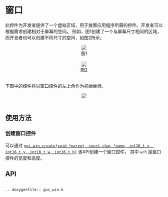 # 窗口

此控件为开发者提供了一个虚拟区域，用于放置应用程序所需的控件。开发者可以根据需求创建相对于屏幕的空间。
例如，图1创建了一个与屏幕尺寸相同的区域，而开发者也可以创建不同尺寸的空间，如图2所示。

<center><img src="https://foruda.gitee.com/images/1701081169144847122/2f0a8469_13671147.png" /></center>
<center>图1</center>
<br>

<center><img src="https://foruda.gitee.com/images/1701081183476854396/dec93062_13671147.png" /></center>
<center>图2</center>
<br>

下图中的控件将以窗口控件的左上角作为初始坐标。
<br>

<center><img src="https://foruda.gitee.com/images/1701081206134160709/80ae8874_13671147.png" /></center>
<br>

## 使用方法

### 创建窗口控件

可以通过 [`gui_win_create(void *parent, const char *name, int16_t x, int16_t y, int16_t w, int16_t h)`](#gui_win_create) 该API创建一个窗口控件，
其中 `w/h` 是窗口控件的宽度和高度。
<br>

<span id="api">

## API

</span>

```eval_rst

.. doxygenfile:: gui_win.h

```
